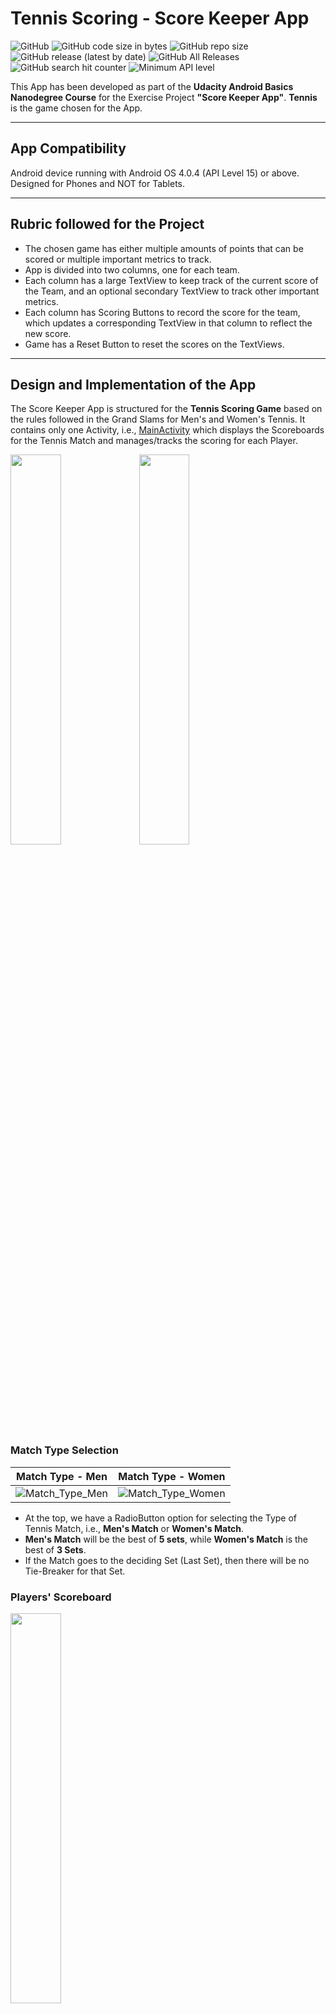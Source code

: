 # Tennis Scoring - Score Keeper App

![GitHub](https://img.shields.io/github/license/kaushiknsanji/Tennis_Score_Keeper_Udacity)  ![GitHub code size in bytes](https://img.shields.io/github/languages/code-size/kaushiknsanji/Tennis_Score_Keeper_Udacity)  ![GitHub repo size](https://img.shields.io/github/repo-size/kaushiknsanji/Tennis_Score_Keeper_Udacity)
![GitHub release (latest by date)](https://img.shields.io/github/v/release/kaushiknsanji/Tennis_Score_Keeper_Udacity)  ![GitHub All Releases](https://img.shields.io/github/downloads/kaushiknsanji/Tennis_Score_Keeper_Udacity/total) ![GitHub search hit counter](https://img.shields.io/github/search/kaushiknsanji/Tennis_Score_Keeper_Udacity/Score%20Keeper%20App) ![Minimum API level](https://img.shields.io/badge/API-15-yellow)

This App has been developed as part of the **Udacity Android Basics Nanodegree Course** for the Exercise Project **"Score Keeper App"**. **Tennis** is the game chosen for the App.

---

## App Compatibility

Android device running with Android OS 4.0.4 (API Level 15) or above. Designed for Phones and NOT for Tablets.

---

## Rubric followed for the Project

* The chosen game has either multiple amounts of points that can be scored or multiple important metrics to track.
* App is divided into two columns, one for each team.
* Each column has a large TextView to keep track of the current score of the Team, and an optional secondary TextView to track other important metrics.
* Each column has Scoring Buttons to record the score for the team, which updates a corresponding TextView in that column to reflect the new score.
* Game has a Reset Button to reset the scores on the TextViews.

---

## Design and Implementation of the App

The Score Keeper App is structured for the **Tennis Scoring Game** based on the rules followed in the Grand Slams for Men's and Women's Tennis. It contains only one Activity, i.e., [MainActivity](/app/src/main/java/com/example/kaushiknsanji/tennisscoring/MainActivity.java) which displays the Scoreboards for the Tennis Match and manages/tracks the scoring for each Player.

<img src="https://user-images.githubusercontent.com/26028981/65620659-d96cd480-dfdf-11e9-9346-9158821351e6.png" width="40%"/>  <img src="https://user-images.githubusercontent.com/26028981/65620663-da9e0180-dfdf-11e9-9c95-7e952384db47.png" width="40%"/>

### Match Type Selection

|Match Type - Men|Match Type - Women|
|---|---|
|![Match_Type_Men](https://user-images.githubusercontent.com/26028981/65620681-e4c00000-dfdf-11e9-850d-a06c967cde37.png)|![Match_Type_Women](https://user-images.githubusercontent.com/26028981/65620684-e5f12d00-dfdf-11e9-8135-917000eaf5c6.png)|

* At the top, we have a RadioButton option for selecting the Type of Tennis Match, i.e., **Men's Match** or **Women's Match**. 
* **Men's Match** will be the best of **5 sets**, while **Women's Match** is the best of **3 Sets**.
* If the Match goes to the deciding Set (Last Set), then there will be no Tie-Breaker for that Set.

### Players' Scoreboard

<img src="https://user-images.githubusercontent.com/26028981/65620698-ec7fa480-dfdf-11e9-9294-c50eb9ac1fd6.png" width="40%"/>

Below the Match Type RadioButton option is the Players' Scoreboard which keeps track of the Game points in each Set and the number of Sets won by each Player. 

### Scoring in an Ongoing Set

|Scoring in a Set|Scoring in a Tie-Breaker|
|---|---|
|![Intermediate_GamePlay_Score](https://user-images.githubusercontent.com/26028981/65620698-ec7fa480-dfdf-11e9-9294-c50eb9ac1fd6.png)|![Intermediate_TieBreaker_Score](https://user-images.githubusercontent.com/26028981/65620704-ee496800-dfdf-11e9-8b40-947d757558ef.png)|

* Below the Players' Scoreboard, is a table of two columns, one for each Player, that displays the various points in an Ongoing Set. 
* Points in an Ongoing Game (labelled as **GamePlay Points**), **Game Points** in the Ongoing Set and the **Tie Break Points** in a Tie-Breaker are recorded and displayed here. 
* Each Player column will have a **"+"** button that increases the Points in the Ongoing Game for the corresponding Player, which in turn updates the Game Points in the Set for the corresponding Player adhering to the Tennis scoring rules. 
* Tie-Breaker will start only when there is a tie in the Game Points for each Player at **"Game Point 6"** in the Set, to decide the winner of the Set, which will be the Player that reaches 7+ Tie-Breaker Points with a difference of 2, as per the rules of Tennis.

### The Start/Reset/Restart Button

|Begin Match|Reset Match|Restart Match|
|---|---|---|
|![Initial_Portrait_2](https://user-images.githubusercontent.com/26028981/65620663-da9e0180-dfdf-11e9-9c95-7e952384db47.png)|![Intermediate_GamePlay_Score](https://user-images.githubusercontent.com/26028981/65620698-ec7fa480-dfdf-11e9-9294-c50eb9ac1fd6.png)|![Match_finish](https://user-images.githubusercontent.com/26028981/65620733-fbfeed80-dfdf-11e9-9098-4597a1a96ad3.png)|

The last Button at the bottom, allows for - 
* Starting a Match, when it displays **Begin Match**. This also does the Toss and decides which Player will Serve (on Random basis).
* Resetting the Match in between the play in order to restart play, when it displays **Reset Match**.
* Restarting a Match after a Match has finished, when it displays **Restart Match**.

### TextView for Announcements

|Help message|Score Announcement|
|---|---|
|![Initial_Portrait_2](https://user-images.githubusercontent.com/26028981/65620663-da9e0180-dfdf-11e9-9c95-7e952384db47.png)|![Score_Announcement](https://user-images.githubusercontent.com/26028981/65620719-f4d7df80-dfdf-11e9-9415-4744c525cede.png)|

In between the Start/Reset/Restart Button and the Players' `+` Buttons, there is a TextView that displays **"Help messages"** and **"Announcements of Scores"** just like in Tennis.

### Player currently Serving

<img src="https://user-images.githubusercontent.com/26028981/65620698-ec7fa480-dfdf-11e9-9294-c50eb9ac1fd6.png" width="40%"/>

The Player currently Serving is indicated across three places on the screen -
* **Scoreboard** - The Player Serving will be in **Bold**.
* **Table of Ongoing Set** - The Player Serving will be in **Bold** ![#F57C00](https://placehold.it/15/f03c15/000000?text=+) color.
* **Score Announcement Text** - The Score announced will be in respect to the Player Serving (that which is mentioned).

---

## Branches in this Repository

* **[master](https://github.com/kaushiknsanji/Tennis_Score_Keeper_Udacity/tree/master)**
	* Contains the code submitted for review, along with review suggestions incorporated.
* **[release_v1.0](https://github.com/kaushiknsanji/Tennis_Score_Keeper_Udacity/tree/release_v1.0)**
	* Fixed TextView size for Game-Play and Tie-Breaker Points.
	* Game-Play Points hidden during a Tie-Breaker since it is not required.
	* Added App Icon.
	* Other minor changes to prepare the app for local release. 

---

## Icon credits

App Icon is from [Icons8](https://icons8.com).

---

## Review from the Reviewer (Udacity)

![Review_Score_Keeper_App](https://user-images.githubusercontent.com/26028981/65620779-15a03500-dfe0-11e9-87c8-83821c872914.PNG)

---

## License

```
Copyright 2017 Kaushik N. Sanji

Licensed under the Apache License, Version 2.0 (the "License"); 
you may not use this file except in compliance with the License. 
You may obtain a copy of the License at

   http://www.apache.org/licenses/LICENSE-2.0
   
Unless required by applicable law or agreed to in writing, software
distributed under the License is distributed on an "AS IS" BASIS,
WITHOUT WARRANTIES OR CONDITIONS OF ANY KIND, either express or implied.
See the License for the specific language governing permissions and
limitations under the License.
```
